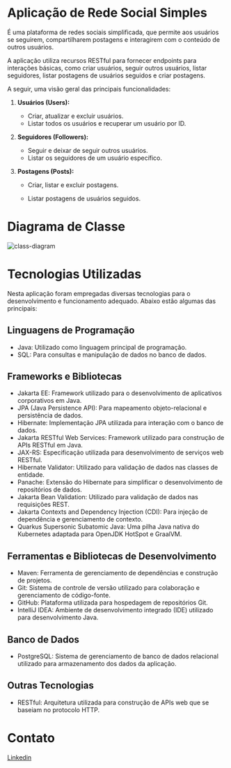 # Aplicação de Rede Social Simples

É uma plataforma de redes sociais simplificada, que permite aos usuários se seguirem, compartilharem postagens e interagirem com o conteúdo de outros usuários.

A aplicação utiliza recursos RESTful para fornecer endpoints para interações básicas, como criar usuários, seguir outros usuários, listar seguidores, listar postagens de usuários seguidos e criar postagens.

A seguir, uma visão geral das principais funcionalidades:

1. **Usuários (Users):**
   - Criar, atualizar e excluir usuários.
   - Listar todos os usuários e recuperar um usuário por ID.

2. **Seguidores (Followers):**
   
   - Seguir e deixar de seguir outros usuários.
   - Listar os seguidores de um usuário específico.
   
3. **Postagens (Posts):**
   
   - Criar, listar e excluir postagens.
   
   - Listar postagens de usuários seguidos.
   
     

# Diagrama de Classe

![class-diagram](C:\projetos-versionados\social-media-quarkus\img\class-diagram.png)



# Tecnologias Utilizadas

Nesta aplicação foram empregadas diversas tecnologias para o desenvolvimento e funcionamento adequado. Abaixo estão algumas das principais:

## Linguagens de Programação

- Java: Utilizado como linguagem principal de programação.
- SQL: Para consultas e manipulação de dados no banco de dados.

## Frameworks e Bibliotecas

- Jakarta EE: Framework utilizado para o desenvolvimento de aplicativos corporativos em Java.
- JPA (Java Persistence API): Para mapeamento objeto-relacional e persistência de dados.
- Hibernate: Implementação JPA utilizada para interação com o banco de dados.
- Jakarta RESTful Web Services: Framework utilizado para construção de APIs RESTful em Java.
- JAX-RS: Especificação utilizada para desenvolvimento de serviços web RESTful.
- Hibernate Validator: Utilizado para validação de dados nas classes de entidade.
- Panache: Extensão do Hibernate para simplificar o desenvolvimento de repositórios de dados.
- Jakarta Bean Validation: Utilizado para validação de dados nas requisições REST.
- Jakarta Contexts and Dependency Injection (CDI): Para injeção de dependência e gerenciamento de contexto.
- Quarkus Supersonic Subatomic Java: Uma pilha Java nativa do Kubernetes adaptada para OpenJDK HotSpot e GraalVM.

## Ferramentas e Bibliotecas de Desenvolvimento

- Maven: Ferramenta de gerenciamento de dependências e construção de projetos.
- Git: Sistema de controle de versão utilizado para colaboração e gerenciamento de código-fonte.
- GitHub: Plataforma utilizada para hospedagem de repositórios Git.
- IntelliJ IDEA: Ambiente de desenvolvimento integrado (IDE) utilizado para desenvolvimento Java.

## Banco de Dados

- PostgreSQL: Sistema de gerenciamento de banco de dados relacional utilizado para armazenamento dos dados da aplicação.

## Outras Tecnologias

- RESTful: Arquitetura utilizada para construção de APIs web que se baseiam no protocolo HTTP.

  

# Contato

[Linkedin ](https://www.linkedin.com/in/pativilaka/)